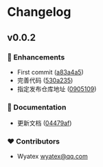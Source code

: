 # Changelog


## v0.0.2


### 🚀 Enhancements

- First commit ([a83a4a5](https://github.com/wyatex/use-audio-record/commit/a83a4a5))
- 完善代码 ([530a235](https://github.com/wyatex/use-audio-record/commit/530a235))
- 指定发布仓库地址 ([0905109](https://github.com/wyatex/use-audio-record/commit/0905109))

### 📖 Documentation

- 更新文档 ([04479af](https://github.com/wyatex/use-audio-record/commit/04479af))

### ❤️ Contributors

- Wyatex <wyatex@qq.com>

